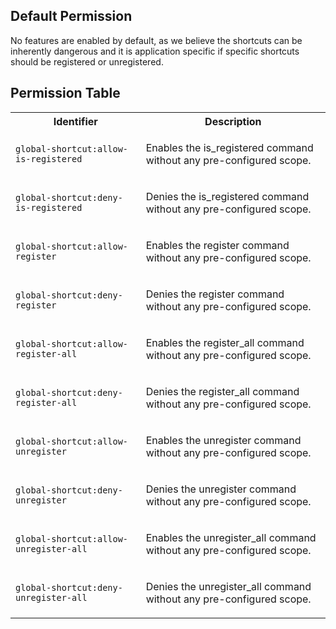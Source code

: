 ## Default Permission

No features are enabled by default, as we believe the shortcuts can be
inherently dangerous and it is application specific if specific shortcuts should
be registered or unregistered.

## Permission Table

<table>
<tr>
<th>Identifier</th>
<th>Description</th>
</tr>

<tr>
<td>

`global-shortcut:allow-is-registered`

</td>
<td>

Enables the is_registered command without any pre-configured scope.

</td>
</tr>

<tr>
<td>

`global-shortcut:deny-is-registered`

</td>
<td>

Denies the is_registered command without any pre-configured scope.

</td>
</tr>

<tr>
<td>

`global-shortcut:allow-register`

</td>
<td>

Enables the register command without any pre-configured scope.

</td>
</tr>

<tr>
<td>

`global-shortcut:deny-register`

</td>
<td>

Denies the register command without any pre-configured scope.

</td>
</tr>

<tr>
<td>

`global-shortcut:allow-register-all`

</td>
<td>

Enables the register_all command without any pre-configured scope.

</td>
</tr>

<tr>
<td>

`global-shortcut:deny-register-all`

</td>
<td>

Denies the register_all command without any pre-configured scope.

</td>
</tr>

<tr>
<td>

`global-shortcut:allow-unregister`

</td>
<td>

Enables the unregister command without any pre-configured scope.

</td>
</tr>

<tr>
<td>

`global-shortcut:deny-unregister`

</td>
<td>

Denies the unregister command without any pre-configured scope.

</td>
</tr>

<tr>
<td>

`global-shortcut:allow-unregister-all`

</td>
<td>

Enables the unregister_all command without any pre-configured scope.

</td>
</tr>

<tr>
<td>

`global-shortcut:deny-unregister-all`

</td>
<td>

Denies the unregister_all command without any pre-configured scope.

</td>
</tr>
</table>

